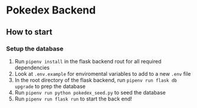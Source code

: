 # Pokedex Backend

## How to start

### Setup the database
1. Run `pipenv install` in the flask backend rout for all required dependencies
2. Look at `.env.example` for enviromental variables to add to a new `.env` file
3. In the root directory of the flask backend, run `pipenv run flask db upgrade` to prep the database
4. Run `pipenv run python pokedex_seed.py` to seed the database
5. Run `pipenv run flask run` to start the back end!
